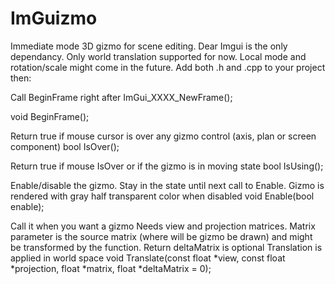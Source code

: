 # ImGuizmo
Immediate mode 3D gizmo for scene editing.
Dear Imgui is the only dependancy. Only world translation supported for now. Local mode and rotation/scale might come in the future.
Add both .h and .cpp to your project then:

Call BeginFrame right after ImGui_XXXX_NewFrame();

void BeginFrame();

Return true if mouse cursor is over any gizmo control (axis, plan or screen component)
bool IsOver();

Return true if mouse IsOver or if the gizmo is in moving state
bool IsUsing();

Enable/disable the gizmo. Stay in the state until next call to Enable.
Gizmo is rendered with gray half transparent color when disabled
void Enable(bool enable);

Call it when you want a gizmo
Needs view and projection matrices. 
Matrix parameter is the source matrix (where will be gizmo be drawn) and might be transformed by the function. Return deltaMatrix is optional
Translation is applied in world space
void Translate(const float *view, const float *projection, float *matrix, float *deltaMatrix = 0);
